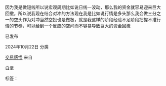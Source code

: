 因为我是做短线所以说宏观周期比如说日线一波动，那么我的资金就容易迎来巨大回撤，所以说我现在结合对冲的方法现在我是比如说行情是多头那么我会做三分之一的空头作为对冲当然空投也是做极，就是我这样的阶段经验不足阶段把握不准行情的节奏，可以给到一个反应的空间而不容易导致巨大的资金回撤

已发布

2024年10月22日
分类

[交易感悟](http://localhost/testsite/category/%e4%ba%a4%e6%98%93%e6%84%9f%e6%82%9f/)
来自

白垩

标签：
